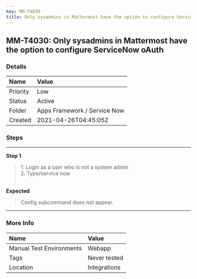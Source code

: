 ```yaml
---
key: MM-T4030
title: Only sysadmins in Mattermost have the option to configure ServiceNow oAuth
---
```


## MM-T4030: Only sysadmins in Mattermost have the option to configure ServiceNow oAuth

### Details

| Name     | Value                        |
| :------- | :--------------------------- |
| Priority | Low                          |
| Status   | Active                       |
| Folder   | Apps Framework / Service Now |
| Created  | 2021-04-26T04:45:05Z         |

### Steps

<hr/>

**Step 1**

> <article>1. Login as a user who is not a system admin<br>2. Type/service now<br><br></article>

**Expected**

> <article>Config subcommand does not appear.</article>

<hr/>

### More Info

| Name                     | Value        |
| :----------------------- | :----------- |
| Manual Test Environments | Webapp       |
| Tags                     | Never tested |
| Location                 | Integrations |
